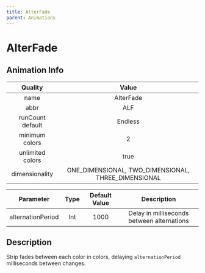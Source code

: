 ```yaml
---
title: AlterFade
parent: Animations
---
```


<!-- THIS FILE IS AUTOMATICALLY GENERATED -->
<!-- MAKE CHANGES TO THE AnimationInfo INSTANCE ASSOCIATED WITH THIS ANIMATION -->

# AlterFade

## Animation Info

|Quality|Value|
|:-:|:-:|
|name|AlterFade|
|abbr|ALF|
|runCount default|Endless|
|minimum colors|2|
|unlimited colors|true|
|dimensionality|ONE_DIMENSIONAL, TWO_DIMENSIONAL, THREE_DIMENSIONAL|

|Parameter|Type|Default Value|Description|
|:-:|:-:|:-:|:-:|
|alternationPeriod|Int|1000|Delay in milliseconds between alternations|

## Description
Strip fades between each color in colors, delaying `alternationPeriod` milliseconds between changes.

